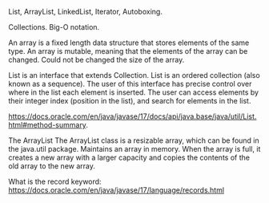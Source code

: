 List, ArrayList, LinkedList, Iterator, Autoboxing.

Collections.
Big-O notation.

An array is a fixed length data structure that stores elements of the same type.
An array is mutable, meaning that the elements of the array can be changed.
Could not be changed the size of the array.


List is an interface that extends Collection.
List is an ordered collection (also known as a sequence).
The user of this interface has precise control over where in the list each element is inserted.
The user can access elements by their integer index (position in the list), and search for elements in the list.

https://docs.oracle.com/en/java/javase/17/docs/api/java.base/java/util/List.html#method-summary.


The ArrayList
The ArrayList class is a resizable array, which can be found in the java.util package.
Maintains an array in memory.
When the array is full, it creates a new array with a larger capacity and copies the contents of the old array to the new array.

What is the record keyword:
https://docs.oracle.com/en/java/javase/17/language/records.html